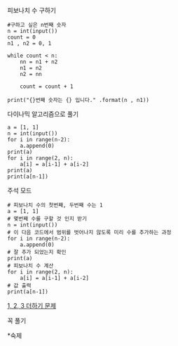 피보나치 수 구하기

```
#구하고 싶은 n번째 숫자
n = int(input())
count = 0
n1 , n2 = 0, 1

while count < n:
    nn = n1 + n2
    n1 = n2
    n2 = nn

    count = count + 1

print("{}번째 숫자는 {} 입니다." .format(n , n1))
```

다이나믹 알고리즘으로 풀기

```
a = [1, 1]
n = int(input())
for i in range(n-2):
    a.append(0)
print(a)
for i in range(2, n):
    a[i] = a[i-1] + a[i-2]
print(a)
print(a[n-1])
```

주석 모드

```
# 피보나치 수의 첫번째, 두번째 수는 1
a = [1, 1]
# 몇번째 수를 구할 것 인지 받기
n = int(input())
# 이 다음 코드에서 범위를 벗어나지 않도록 미리 수를 추가하는 과정
for i in range(n-2):
    a.append(0)
# 잘 추가 되었는지 확인
print(a)
# 피보나치 수 계산
for i in range(2, n):
    a[i] = a[i-1] + a[i-2]
# 값 출력
print(a[n-1])
```

[1, 2, 3 더하기 문제](https://www.acmicpc.net/problem/9095)

꼭 풀기

*숙제
